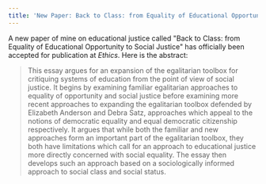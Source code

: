 ```yaml
---
title: 'New Paper: Back to Class: from Equality of Educational Opportunity to Social Equality'
---
```


A new paper of mine on educational justice called "Back to Class: from Equality of Educational Opportunity to Social Justice" has officially been accepted for publication at *Ethics*. Here is the abstract:

> This essay argues for an expansion of the egalitarian toolbox for critiquing systems of education from the point of view of social justice. It begins by examining familiar egalitarian approaches to equality of opportunity and social justice before examining more recent approaches to expanding the egalitarian toolbox defended by Elizabeth Anderson and Debra Satz, approaches which appeal to the notions of democratic equality and equal democratic citizenship respectively. It argues that while both the familiar and new approaches form an important part of the egalitarian toolbox, they both have limitations which call for an approach to educational justice more directly concerned with social equality. The essay then develops such an approach based on a sociologically informed approach to social class and social status.
